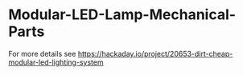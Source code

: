 # Modular-LED-Lamp-Mechanical-Parts
For more details see https://hackaday.io/project/20653-dirt-cheap-modular-led-lighting-system
